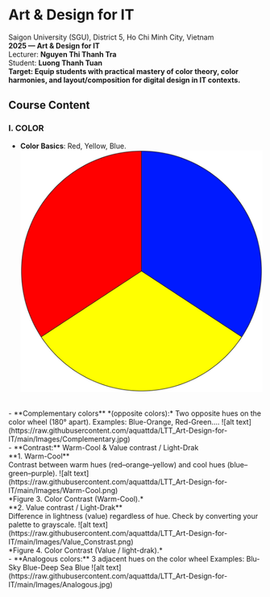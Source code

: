 # Art & Design for IT
Saigon University (SGU), District 5, Ho Chi Minh City, Vietnam<br/>
**2025 — Art & Design for IT**<br/>
Lecturer: **Nguyen Thi Thanh Tra**<br/>
Student: **Luong Thanh Tuan**<br/>
**Target: Equip students with practical mastery of color theory, color harmonies, and layout/composition for digital design in IT contexts.**<br/>
## Course Content
### I. COLOR
- **Color Basics**: Red, Yellow, Blue.
![alt text](https://raw.githubusercontent.com/aquattda/LTT_Art-Design-for-IT/main/Images/color_basic.jpg)
<br/>
- **Complementary colors** *(opposite colors):* Two opposite hues on the color wheel (180° apart).
Examples: Blue-Orange, Red-Green....
![alt text](https://raw.githubusercontent.com/aquattda/LTT_Art-Design-for-IT/main/Images/Complementary.jpg)
<br/>
- **Contrast:** Warm-Cool & Value contrast / Light-Drak <br/>
**1. Warm-Cool** <br/>
Contrast between warm hues (red–orange–yellow) and cool hues (blue–green–purple).
![alt text](https://raw.githubusercontent.com/aquattda/LTT_Art-Design-for-IT/main/Images/Warm-Cool.png) <br/>
*Figure 3. Color Contrast (Warm-Cool).* <br/>
**2. Value contrast / Light-Drak** <br/>
Difference in lightness (value) regardless of hue. Check by converting your palette to grayscale.
![alt text](https://raw.githubusercontent.com/aquattda/LTT_Art-Design-for-IT/main/Images/Value_Constrast.png) <br/>
*Figure 4. Color Contrast (Value / light-drak).* <br/>
- **Analogous colors:** 3 adjacent hues on the color wheel
Examples: Blu-Sky Blue-Deep Sea Blue
![alt text](https://raw.githubusercontent.com/aquattda/LTT_Art-Design-for-IT/main/Images/Analogous.jpg)

